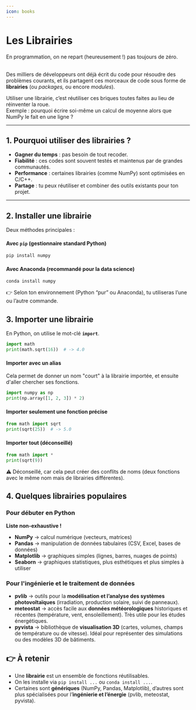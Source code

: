 ```yaml
---
icon: books
---
```


# Les Librairies

En programmation, on ne repart (heureusement !) pas toujours de zéro.

\
Des milliers de développeurs ont déjà écrit du code pour résoudre des problèmes courants, et ils partagent ces morceaux de code sous forme de **librairies** (ou _packages,_ ou encore _modules_).

Utiliser une librairie, c’est réutiliser ces briques toutes faites au lieu de réinventer la roue.\
Exemple : pourquoi écrire soi-même un calcul de moyenne alors que NumPy le fait en une ligne ?

***

## 1. Pourquoi utiliser des librairies ?

* **Gagner du temps** : pas besoin de tout recoder.
* **Fiabilité** : ces codes sont souvent testés et maintenus par de grandes communautés.
* **Performance** : certaines librairies (comme NumPy) sont optimisées en C/C++.
* **Partage** : tu peux réutiliser et combiner des outils existants pour ton projet.

***

## 2. Installer une librairie

Deux méthodes principales :

#### Avec `pip` (gestionnaire standard Python)

```bash
pip install numpy
```

#### Avec **Anaconda** (recommandé pour la data science)

```
conda install numpy
```

👉 Selon ton environnement (Python “pur” ou Anaconda), tu utiliseras l’une ou l’autre commande.

## 3. Importer une librairie

En Python, on utilise le mot-clé **`import`**.

```python
import math
print(math.sqrt(16))  # -> 4.0
```

#### Importer avec un alias

Cela permet de donner un nom "court" à la librairie importée, et ensuite d'aller chercher ses fonctions.&#x20;

```python
import numpy as np
print(np.array([1, 2, 3]) * 2)
```

#### Importer seulement une fonction précise

```python
from math import sqrt
print(sqrt(25))  # -> 5.0
```

#### Importer tout (déconseillé)

```python
from math import *
print(sqrt(9))
```

⚠️ Déconseillé, car cela peut créer des conflits de noms (deux fonctions avec le même nom mais de librairies différentes).

## 4. Quelques librairies populaires

### Pour débuter en Python

**Liste non-exhaustive !**&#x20;

* **NumPy** → calcul numérique (vecteurs, matrices)
* **Pandas** → manipulation de données tabulaires (CSV, Excel, bases de données)
* **Matplotlib** → graphiques simples (lignes, barres, nuages de points)
* **Seaborn** → graphiques statistiques, plus esthétiques et plus simples à utiliser

### Pour l'ingénierie et le traitement de données

* **pvlib** → outils pour la **modélisation et l’analyse des systèmes photovoltaïques** (irradiation, production solaire, suivi de panneaux).
* **meteostat** → accès facile aux **données météorologiques** historiques et récentes (température, vent, ensoleillement). Très utile pour les études énergétiques.
* **pyvista** → bibliothèque de **visualisation 3D** (cartes, volumes, champs de température ou de vitesse). Idéal pour représenter des simulations ou des modèles 3D de bâtiments.

## 👉 **À retenir**

* Une **librairie** est un ensemble de fonctions réutilisables.
* On les installe via `pip install ...` ou `conda install ...`.
* Certaines sont **génériques** (NumPy, Pandas, Matplotlib), d’autres sont plus spécialisées pour l’**ingénierie et l’énergie** (pvlib, meteostat, pyvista).
